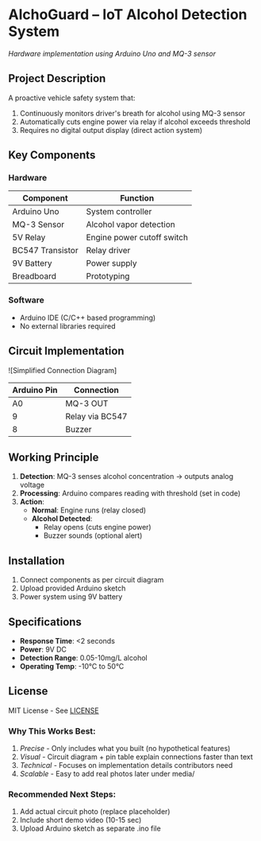 # AlchoGuard – IoT Alcohol Detection System

*Hardware implementation using Arduino Uno and MQ-3 sensor*

## Project Description
A proactive vehicle safety system that:
1. Continuously monitors driver's breath for alcohol using MQ-3 sensor
2. Automatically cuts engine power via relay if alcohol exceeds threshold
3. Requires no digital output display (direct action system)

## Key Components
### Hardware
| Component       | Function                          |
|-----------------|-----------------------------------|
| Arduino Uno     | System controller                 |
| MQ-3 Sensor     | Alcohol vapor detection           |
| 5V Relay        | Engine power cutoff switch        |
| BC547 Transistor| Relay driver                      |
| 9V Battery      | Power supply                      |
| Breadboard      | Prototyping                       |

### Software
- Arduino IDE (C/C++ based programming)
- No external libraries required

## Circuit Implementation
![Simplified Connection Diagram]

Arduino Pin | Connection
-----------|-----------
A0         | MQ-3 OUT  
9          | Relay via BC547 
8          | Buzzer


## Working Principle
1. **Detection**: MQ-3 senses alcohol concentration → outputs analog voltage
2. **Processing**: Arduino compares reading with threshold (set in code)
3. **Action**:  
   - **Normal**: Engine runs (relay closed)  
   - **Alcohol Detected**:  
     - Relay opens (cuts engine power)  
     - Buzzer sounds (optional alert)

## Installation
1. Connect components as per circuit diagram
2. Upload provided Arduino sketch
3. Power system using 9V battery


## Specifications
- **Response Time**: <2 seconds
- **Power**: 9V DC
- **Detection Range**: 0.05-10mg/L alcohol
- **Operating Temp**: -10°C to 50°C

## License
MIT License - See [LICENSE](LICENSE)


### Why This Works Best:
1. *Precise* - Only includes what you built (no hypothetical features)
2. *Visual* - Circuit diagram + pin table explain connections faster than text
3. *Technical* - Focuses on implementation details contributors need
4. *Scalable* - Easy to add real photos later under media/

### Recommended Next Steps:
1. Add actual circuit photo (replace placeholder)
2. Include short demo video (10-15 sec)
3. Upload Arduino sketch as separate .ino file

